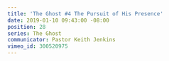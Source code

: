 ```yaml
---
title: 'The Ghost #4 The Pursuit of His Presence'
date: 2019-01-10 09:43:00 -08:00
position: 28
series: The Ghost
communicator: Pastor Keith Jenkins
vimeo_id: 300520975
---
```


